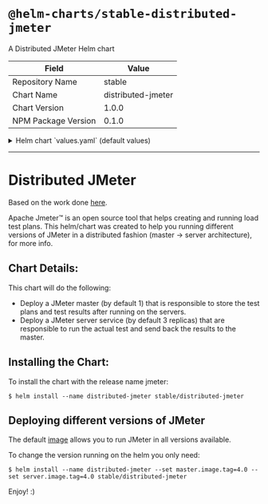 # `@helm-charts/stable-distributed-jmeter`

A Distributed JMeter Helm chart

| Field               | Value              |
| ------------------- | ------------------ |
| Repository Name     | stable             |
| Chart Name          | distributed-jmeter |
| Chart Version       | 1.0.0              |
| NPM Package Version | 0.1.0              |

<details>

<summary>Helm chart `values.yaml` (default values)</summary>

```yaml
# Default values for distributed-jmeter.
# This is a YAML-formatted file.
# Declare variables to be passed into your templates.

master:
  ## The number of pods in the master deployment
  replicaCount: 1

server:
  ## The number of pods in the server deployment
  replicaCount: 3

image:
  ## Specify an imagePullPolicy
  ## ref: http://kubernetes.io/docs/user-guide/images/#pre-pulling-images
  pullPolicy: IfNotPresent

  ## The repository and image
  ## ref: https://hub.docker.com/r/pedrocesarti/jmeter-docker/
  repository: 'pedrocesarti/jmeter-docker'

  ## The tag for the image
  ## ref: https://hub.docker.com/r/pedrocesarti/jmeter-docker/tags/
  tag: 3.3
```

</details>

---

# Distributed JMeter

Based on the work done [here](https://github.com/pedrocesar-ti/distributed-jmeter-docker).

Apache Jmeter™ is an open source tool that helps creating and running load test plans. This helm/chart was created to help you running different versions of JMeter in a distributed fashion (master -> server architecture), for more info.

## Chart Details:

This chart will do the following:

- Deploy a JMeter master (by default 1) that is responsible to store the test plans and test results after running on the servers.
- Deploy a JMeter server service (by default 3 replicas) that are responsible to run the actual test and send back the results to the master.

## Installing the Chart:

To install the chart with the release name jmeter:

```
$ helm install --name distributed-jmeter stable/distributed-jmeter
```

## Deploying different versions of JMeter

The default [image](https://hub.docker.com/r/pedrocesarti/jmeter-docker/) allows you to run JMeter in all versions available.

To change the version running on the helm you only need:

```
$ helm install --name distributed-jmeter --set master.image.tag=4.0 --set server.image.tag=4.0 stable/distributed-jmeter
```

Enjoy! :)
